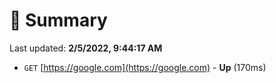 # 📖 Summary
Last updated: **2/5/2022, 9:44:17 AM**

- `GET` [https://google.com](https://google.com) - **Up** (170ms)

